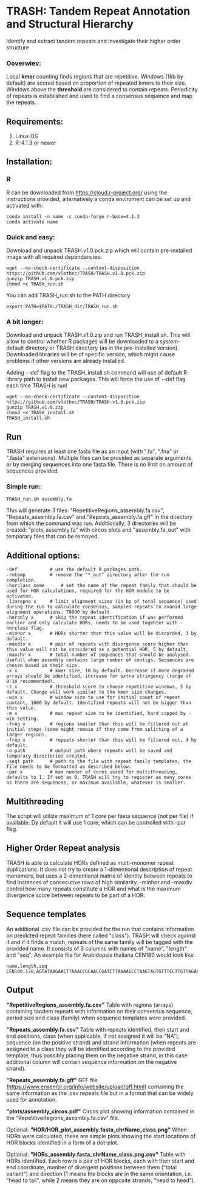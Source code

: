 # TRASH: Tandem Repeat Annotation and Structural Hierarchy
Identify and extract tandem repeats and investigate their higher order structure 

### Ooverwiev:
Local **kmer** counting finds regions that are repetitive. Windows (1kb by default) are scored based on proportion of repeated kmers to their size. Windows above the **threshold** are considered to contain repeats. Periodicity of repeats is established and used to find a consensus sequence and map the repeats.

## Requirements:

1. Linux OS
2. R-4.1.3 or newer

## Installation:

### R
R can be downloaded from https://cloud.r-project.org/ using the instructions provided, alternatively a conda enviroment can be set up and activated with:
```
conda install -n name -c conda-forge r-base=4.1.3
conda activate name
```
### Quick and easy:
Download and unpack TRASH.v1.0.pck.zip which will contain pre-installed image with all required dependancies:
```
wget --no-check-certificate --content-disposition https://github.com/vlothec/TRASH/TRASH.v1.0.pck.zip
gunzip TRASH.v1.0.pck.zip
chmod +x TRASH_run.sh
```
You can add TRASH_run.sh to the PATH directory
```
export PATH=$PATH:/TRASH_dir/TRASH_run.sh
```
### A bit longer:
Download and unpack TRASH.v1.0.zip and run TRASH_install.sh. This will allow to control whether R packages will be downloaded to a system-default directory or TRASH directory (as in the pre-installed version). Downloaded libraries will be of specific version, which might cause problems if other versions are already installed.

Adding --def flag to the TRASH_install.sh command will use of default R library path to install new packages. This will force the use of --def flag each time TRASH is run!
```
wget --no-check-certificate --content-disposition https://github.com/vlothec/TRASH/TRASH.v1.0.pck.zip
gunzip TRASH.v1.0.zip
chmod +x TRASH_install.sh
TRASH_install.sh
```

## Run
TRASH requires at least one fasta file as an input (with ".fa", ".fna" or ".fasta" extensions). Multiple files can be provided as separate arguments or by merging sequences into one fasta file. There is no limit on amount of sequences provided.
### Simple run:
```
TRASH_run.sh assembly.fa
```
This will generate 3 files: "RepetitiveRegions_assembly.fa.csv", "Repeats_assembly.fa.csv" and "Repeats_assembly.fa.gff" in the directory from which the command was run. Additionally, 3 directories will be created: "plots_assembly.fa" with circos plots and "assembly.fa_out" with temporary files that can be removed.

## Additional options:

```
-def 			# use the default R packages path.
-rmtemp 		# remove the "*_out" directory after the run completion.
-horclass name		# set the name of the repeat family that should be used for HOR calculations, required for the HOR module to be activated.
-limrepno x		# limit alignment sizes (in bp of total sequence) used during the run to calculate consensus, samples repeats to avaoid large alignment operations. 78000 by default
-horonly x		# skip the repeat identification if was performed earlier and only calculate HORs, needs to be used togehter with -horclass flag.
-minhor x		# HORs shorter than this value will be discarded, 3 by default.
-maxdiv x		# pair of repeats with divergence score higher than this value will not be considered as a potential HOR, 5 by default.
-maxchr x  		# total number of sequences that should be analysed. Usefull when assembly contains large number of contigs. Sequences are chosen based in their size.
-k x			# kmer size, 10 by default. Decrease if more degraded arrays should be identified, increase for extra stringency (range of 8-16 recommended).
-t x 			# threshold score to choose repetitive windows, 5 by default. Change will work similar to the kmer size changes.
-win x 			# window size to use for initial count of repeat content, 1000 by default. Identified repeats will not be bigger than this value.
-m x 			# max repeat size to be identified, hard capped by -win setting.
-freg x 		# regions smaller than this will be filtered out at initial steps (some might remain if they come from splitting of a larger region).
-frep x 		# repeats shorter than this will be filtered out, 4 by default.
-o path			# output path where repeats will be saved and temporary directories created.
-seqt path 		# path to the file with repeat family templates, the file needs to be formatted as described below.
-par x 			# max number of cores ussed for multithreading, defaults to 1. If set as 0, TRASH will try to register as many cores as there are sequences, or maximum available, whatever is smaller.
```


## Multithreading
The script will utilize maximum of 1 core per fasta sequence (not per file) if available. Dy default it will use 1 core, which can be controlled with -par flag. 


## Higher Order Repeat analysis
TRASH is able to calculate HORs defined as multi-monomer repeat duplications. It does not try to create a 1-dimentional description of repeat monomers, but uses a 2-dimentional matrix of identity between repeats to find instances of consecutive rows of high similarity. -minhor and -maxdiv control how many repeats constitute a HOR and what is the maximum divergence score between repeats to be part of a HOR.

## Sequence templates
An additional .csv file can be provided for the run that contains information on predicted repeat families (here called "class"). TRASH will check against it and if it finds a match, repeats of the same family will be tagged with the provided name. It consists of 3 columns with names of "name", "length" and "seq". An example file for Arabidopsis thaliana CEN180 would look like:
```
name,length,seq
CEN180,178,AGTATAAGAACTTAAACCGCAACCGATCTTAAAAGCCTAAGTAGTGTTTCCTTGTTAGAAGACACAAAGCCAAAGACTCATATGGACTTTGGCTACACCATGAAAGCTTTGAGAAGCAAGAAGAAGGTTGGTTAGTGTTTTGGAGTCGAATATGACTTGATGTCATGTGTATGATTG
```

## Output

**"RepetitiveRegions_assembly.fa.csv"**
Table with regions (arrays) containing tandem repeats with information on their consensus sequence, period size and class (family) when sequence templates were provided.

**"Repeats_assembly.fa.csv"**
Table with repeats identified, their start and end positions, class (when applicable, if not assigned it will be "NA"), sequence (on the positive strand) and strand information (when repeats are assigned to a class they will be identified according to the provided template, thus possibly placing them on the negative strand, in this case additional column will contain sequence information on the negative strand).

**"Repeats_assembly.fa.gff"**
GFF file (https://www.ensembl.org/info/website/upload/gff.html) containing the same information as the .csv repeats file but in a format that can be widely used for annotation.

**"plots/assembly_circos.pdf"**
Circos plot showing information contained in the "RepetitiveRegions_assembly.fa.csv" file.

Optional: **"HOR/HOR_plot_assembly.fasta_chrName_class.png"**
When HORs were calculated, these are simple plots showing the start locations of HOR blocks identified in a form of a dot-plot.

Optional: **"HORs_assembly.fasta_chrName_class.png.csv"**
Table with HORs identified. Each row is a pair of HOR blocks, each with their start and end coordinate, number of divergent positions between them ("total variant") and direction (1 means the blocks are in the same orientation, i.e. "head to tail", while 2 means they are on opposite strands, "head to head").
